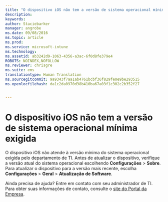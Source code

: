 ```yaml
---
title: "O dispositivo iOS não tem a versão de sistema operacional mínima exigida | Microsoft Intune"
description: 
keywords: 
author: Staciebarker
manager: angrobe
ms.date: 09/08/2016
ms.topic: article
ms.prod: 
ms.service: microsoft-intune
ms.technology: 
ms.assetid: ab3242d9-1063-4356-a3ac-6f0d8fe379e4
ROBOTS: NOINDEX,NOFOLLOW
ms.reviewer: chrisgre
ms.suite: ems
translationtype: Human Translation
ms.sourcegitcommit: 9a9343f7aa1ab4761bcbf36f829fe0e9be293515
ms.openlocfilehash: da1c2da0970d38b410ba67a03f1c302c2b352f27


---
```



# O dispositivo iOS não tem a versão de sistema operacional mínima exigida

O dispositivo iOS não atende à versão mínima do sistema operacional exigida pelo departamento de TI. Antes de atualizar o dispositivo, verifique a versão atual do sistema operacional escolhendo **Configurações** &gt; **Sobre**. Para atualizar o dispositivo para a versão mais recente, escolha **Configurações** &gt; **Geral** &gt; **Atualização de Software**.

Ainda precisa de ajuda? Entre em contato com seu administrador de TI. Para obter suas informações de contato, consulte o [site do Portal da Empresa](http://portal.manage.microsoft.com).



<!--HONumber=Oct16_HO2-->



